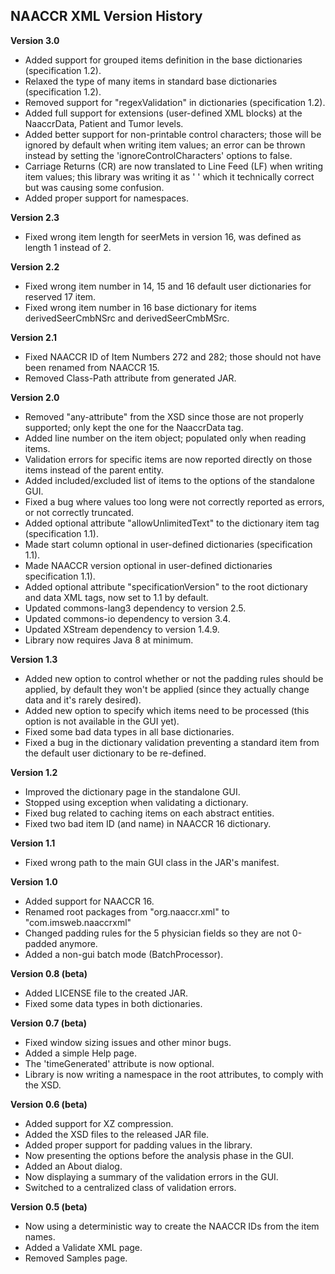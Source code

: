 ## NAACCR XML Version History

**Version 3.0**

 - Added support for grouped items definition in the base dictionaries (specification 1.2).
 - Relaxed the type of many items in standard base dictionaries (specification 1.2).
 - Removed support for "regexValidation" in dictionaries (specification 1.2).
 - Added full support for extensions (user-defined XML blocks) at the NaaccrData, Patient and Tumor levels.
 - Added better support for non-printable control characters; those will be ignored by default when writing item values; an error can be thrown instead by setting the 'ignoreControlCharacters' options to false.
 - Carriage Returns (CR) are now translated to Line Feed (LF) when writing item values; this library was writing it as '&#xd;' which it technically correct but was causing some confusion.
 - Added proper support for namespaces.

**Version 2.3**

 - Fixed wrong item length for seerMets in version 16, was defined as length 1 instead of 2.

**Version 2.2**

 - Fixed wrong item number in 14, 15 and 16 default user dictionaries for reserved 17 item.
 - Fixed wrong item number in 16 base dictionary for items derivedSeerCmbNSrc and derivedSeerCmbMSrc.

**Version 2.1**

 - Fixed NAACCR ID of Item Numbers 272 and 282; those should not have been renamed from NAACCR 15.
 - Removed Class-Path attribute from generated JAR.

**Version 2.0**

 - Removed "any-attribute" from the XSD since those are not properly supported; only kept the one for the NaaccrData tag.
 - Added line number on the item object; populated only when reading items.
 - Validation errors for specific items are now reported directly on those items instead of the parent entity.
 - Added included/excluded list of items to the options of the standalone GUI.
 - Fixed a bug where values too long were not correctly reported as errors, or not correctly truncated.
 - Added optional attribute "allowUnlimitedText" to the dictionary item tag (specification 1.1).
 - Made start column optional in user-defined dictionaries (specification 1.1).
 - Made NAACCR version optional in user-defined dictionaries  specification 1.1).
 - Added optional attribute "specificationVersion" to the root dictionary and data XML tags, now set to 1.1 by default.
 - Updated commons-lang3 dependency to version 2.5.
 - Updated commons-io dependency to version 3.4.
 - Updated XStream dependency to version 1.4.9.
 - Library now requires Java 8 at minimum.

**Version 1.3**

 - Added new option to control whether or not the padding rules should be applied, by default they won't be applied (since they actually change data and it's rarely desired).
 - Added new option to specify which items need to be processed (this option is not available in the GUI yet).
 - Fixed some bad data types in all base dictionaries.
 - Fixed a bug in the dictionary validation preventing a standard item from the default user dictionary to be re-defined.

**Version 1.2**

 - Improved the dictionary page in the standalone GUI.
 - Stopped using exception when validating a dictionary.
 - Fixed bug related to caching items on each abstract entities.
 - Fixed two bad item ID (and name) in NAACCR 16 dictionary.

**Version 1.1**

 - Fixed wrong path to the main GUI class in the JAR's manifest.

**Version 1.0**

 - Added support for NAACCR 16.
 - Renamed root packages from "org.naaccr.xml" to "com.imsweb.naaccrxml"
 - Changed padding rules for the 5 physician fields so they are not 0-padded anymore.
 - Added a non-gui batch mode (BatchProcessor).

**Version 0.8 (beta)**

 - Added LICENSE file to the created JAR.
 - Fixed some data types in both dictionaries.

**Version 0.7 (beta)**

 - Fixed window sizing issues and other minor bugs.
 - Added a simple Help page.
 - The 'timeGenerated' attribute is now optional.
 - Library is now writing a namespace in the root attributes, to comply with the XSD.

**Version 0.6 (beta)**

 - Added support for XZ compression.
 - Added the XSD files to the released JAR file.
 - Added proper support for padding values in the library.
 - Now presenting the options before the analysis phase in the GUI.
 - Added an About dialog.
 - Now displaying a summary of the validation errors in the GUI.
 - Switched to a centralized class of validation errors.

**Version 0.5 (beta)**

 - Now using a deterministic way to create the NAACCR IDs from the item names.
 - Added a Validate XML page.
 - Removed Samples page.